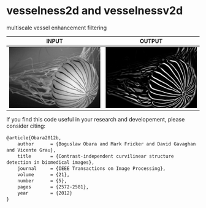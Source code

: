 # vesselness2d and vesselnessv2d
multiscale vessel enhancement filtering<br/>

| INPUT  | OUTPUT |
| ------------- | ------------- |
| <img src="https://github.com/BoguslawObara/vesselness2d/blob/master/im/jellyfish.png" width="250">  | <img src="https://github.com/BoguslawObara/vesselness2d/blob/master/im/jellyfish_v.png" width="250"> |

If you find this code useful in your research and developement, please consider citing:

    @article{Obara2012b,
        author      = {Boguslaw Obara and Mark Fricker and David Gavaghan and Vicente Grau},
        title       = {Contrast-independent curvilinear structure detection in biomedical images},
        journal     = {IEEE Transactions on Image Processing},
        volume      = {21},
        number      = {5},
        pages       = {2572-2581},
        year        = {2012}
    }
